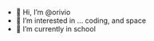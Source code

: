 - 👋 Hi, I’m @orivio
- 👀 I’m interested in ... coding, and space
- 🌱 I’m currently in school

<!---
orivio/orivio is a ✨ special ✨ repository because its `README.md` (this file) appears on your GitHub profile.
You can click the Preview link to take a look at your changes.
--->

